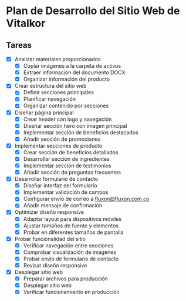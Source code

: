 # Plan de Desarrollo del Sitio Web de Vitalkor

## Tareas

- [x] Analizar materiales proporcionados
  - [x] Copiar imágenes a la carpeta de activos
  - [x] Extraer información del documento DOCX
  - [x] Organizar información del producto

- [x] Crear estructura del sitio web
  - [x] Definir secciones principales
  - [x] Planificar navegación
  - [x] Organizar contenido por secciones

- [x] Diseñar página principal
  - [x] Crear header con logo y navegación
  - [x] Diseñar sección hero con imagen principal
  - [x] Implementar sección de beneficios destacados
  - [x] Añadir sección de promociones

- [x] Implementar secciones de producto
  - [x] Crear sección de beneficios detallados
  - [x] Desarrollar sección de ingredientes
  - [x] Implementar sección de testimonios
  - [x] Añadir sección de preguntas frecuentes

- [x] Desarrollar formulario de contacto
  - [x] Diseñar interfaz del formulario
  - [x] Implementar validación de campos
  - [x] Configurar envío de correo a fluxon@fluxon.com.co
  - [x] Añadir mensaje de confirmación

- [x] Optimizar diseño responsive
  - [x] Adaptar layout para dispositivos móviles
  - [x] Ajustar tamaños de fuente y elementos
  - [x] Probar en diferentes tamaños de pantalla

- [x] Probar funcionalidad del sitio
  - [x] Verificar navegación entre secciones
  - [x] Comprobar visualización de imágenes
  - [x] Probar envío de formulario de contacto
  - [x] Revisar diseño responsive

- [x] Desplegar sitio web
  - [x] Preparar archivos para producción
  - [x] Desplegar sitio web
  - [x] Verificar funcionamiento en producción
